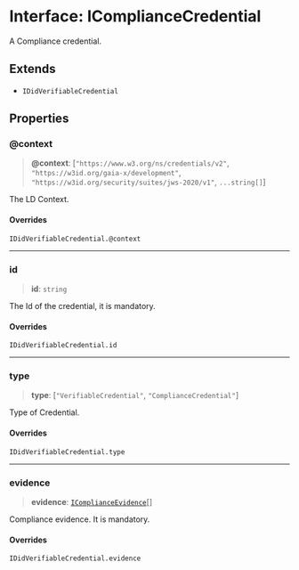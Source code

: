 # Interface: IComplianceCredential

A Compliance credential.

## Extends

- `IDidVerifiableCredential`

## Properties

### @context

> **@context**: \[`"https://www.w3.org/ns/credentials/v2"`, `"https://w3id.org/gaia-x/development"`, `"https://w3id.org/security/suites/jws-2020/v1"`, `...string[]`\]

The LD Context.

#### Overrides

`IDidVerifiableCredential.@context`

***

### id

> **id**: `string`

The Id of the credential, it is mandatory.

#### Overrides

`IDidVerifiableCredential.id`

***

### type

> **type**: \[`"VerifiableCredential"`, `"ComplianceCredential"`\]

Type of Credential.

#### Overrides

`IDidVerifiableCredential.type`

***

### evidence

> **evidence**: [`IComplianceEvidence`](IComplianceEvidence.md)[]

Compliance evidence. It is mandatory.

#### Overrides

`IDidVerifiableCredential.evidence`
